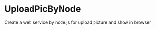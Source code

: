 UploadPicByNode
===============

Create a web service by node.js for upload picture and show in browser
